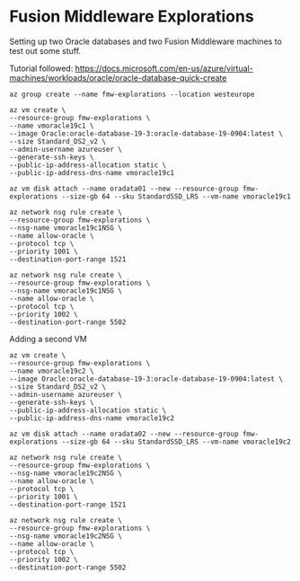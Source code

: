 # Fusion Middleware Explorations
Setting up two Oracle databases and two Fusion Middleware machines to test
out some stuff.

Tutorial followed: https://docs.microsoft.com/en-us/azure/virtual-machines/workloads/oracle/oracle-database-quick-create

	az group create --name fmw-explorations --location westeurope

	az vm create \
    --resource-group fmw-explorations \
    --name vmoracle19c1 \
    --image Oracle:oracle-database-19-3:oracle-database-19-0904:latest \
    --size Standard_DS2_v2 \
    --admin-username azureuser \
    --generate-ssh-keys \
    --public-ip-address-allocation static \
    --public-ip-address-dns-name vmoracle19c1

	az vm disk attach --name oradata01 --new --resource-group fmw-explorations --size-gb 64 --sku StandardSSD_LRS --vm-name vmoracle19c1

	az network nsg rule create \
    --resource-group fmw-explorations \
    --nsg-name vmoracle19c1NSG \
    --name allow-oracle \
    --protocol tcp \
    --priority 1001 \
    --destination-port-range 1521

	az network nsg rule create \
    --resource-group fmw-explorations \
    --nsg-name vmoracle19c1NSG \
    --name allow-oracle \
    --protocol tcp \
    --priority 1002 \
    --destination-port-range 5502

Adding a second VM

	az vm create \
    --resource-group fmw-explorations \
    --name vmoracle19c2 \
    --image Oracle:oracle-database-19-3:oracle-database-19-0904:latest \
    --size Standard_DS2_v2 \
    --admin-username azureuser \
    --generate-ssh-keys \
    --public-ip-address-allocation static \
    --public-ip-address-dns-name vmoracle19c2

	az vm disk attach --name oradata02 --new --resource-group fmw-explorations --size-gb 64 --sku StandardSSD_LRS --vm-name vmoracle19c2

	az network nsg rule create \
    --resource-group fmw-explorations \
    --nsg-name vmoracle19c2NSG \
    --name allow-oracle \
    --protocol tcp \
    --priority 1001 \
    --destination-port-range 1521

	az network nsg rule create \
    --resource-group fmw-explorations \
    --nsg-name vmoracle19c2NSG \
    --name allow-oracle \
    --protocol tcp \
    --priority 1002 \
    --destination-port-range 5502

